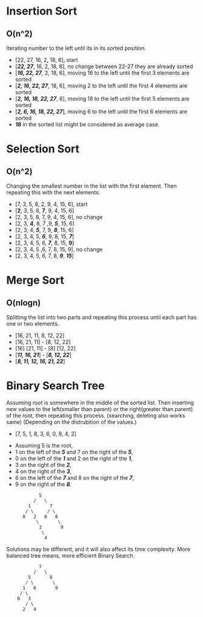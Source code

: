 # Insertion Sort
## O(n^2)
Iterating number to the left until its in its sorted position.
- [22, 27, 16, 2, 18, 6], start
- [_**22, 27**_, 16, 2, 18, 6], no change between 22-27 they are already sorted
- [_**16, 22, 27**_, 2, 18, 6], moving 16 to the left until the first 3 elements are sorted
- [_**2, 16, 22, 27**_, 18, 6], moving 2 to the left until the first 4 elements are sorted 
- [_**2, 16, 18, 22, 27**_, 6], moving 18 to the left until the first 5 elements are sorted
- [_**2, 6, 16, 18, 22, 27**_], moving 6 to the left until the first 6 elements are sorted
- _**18**_ in the sorted list might be considered as average case.

# Selection Sort
## O(n^2)
Changing the smallest number in the list with the first element. Then repeating this with the next elements.
- [7, 3, 5, 8, 2, 9, 4, 15, 6], start
- [**2**, 3, 5, 8, **7**, 9, 4, 15, 6]
- [2, 3, 5, 8, 7, 9, 4, 15, 6], no change
- [2, 3, _**4**_, 8, 7 ,9, _**5**_, 15, 6]
- [2, 3, 4, _**5**_, 7, 9, _**8**_, 15, 6]
- [2, 3, 4, 5, _**6**_, 9, 8, 15, _**7**_]
- [2, 3, 4, 5, 6, _**7**_, 8, 15, **9**]
- [2, 3, 4, 5 ,6, 7, 8, 15, 9], no change
- [2, 3, 4, 5, 6, 7, 8, _**9**_, _**15**_]

# Merge Sort
## O(nlogn)
Splitting the list into two parts and repeating this process until each part has one or two elements.
- [16, 21, 11, 8, 12, 22]
- [16, 21, 11] - [8, 12, 22]
- [16] [21, 11] - [8] [12, 22]
- [_**11, 16, 21**_] - [**_8, 12, 22_**]
- [_**8, 11, 12, 16, 21, 22**_]

# Binary Search Tree
Assuming root is somewhere in the middle of the sorted list. Then inserting new values to the left(smaller than parent) or the right(greater than parent) of the root, then repeating this process. (searching, deleting also works same) (Depending on the distrubition of the values.)
- [7, 5, 1, 8, 3, 6, 0, 9, 4, 2]
* Assuming 5 is the root,
* 1 on the left of the **_5_** and 7 on the right of the **_5_**,
* 0 on the left of the **_1_** and 2 on the right of the **_1_**,
* 3 on the right of the **_2_**,
* 4 on the right of the **_3_**,
* 6 on the left of the **_7_** and 8 on the right of the **_7_**,
* 9 on the right of the **_8_**.
```               
            5
          /   \       
        1       7
       / \     / \
      0   2   6   8
           \       \
            3       9
             \
              4
```
Solutions may be different, and it will also affect its time complexity. More balanced tree means, more efficient Binary Search.

```               
            7
          /   \       
        5       8
       / \       \
      1   6       9
     / \
    0   3
       / \
      2   4

```
